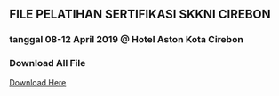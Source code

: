 ## FILE PELATIHAN SERTIFIKASI SKKNI CIREBON
### tanggal 08-12 April 2019 @ Hotel Aston Kota Cirebon

### Download All File
<a href="https://github.com/ahanafi/sertifikasi-skkni-cirebon/archive/master.zip">Download Here</a>
